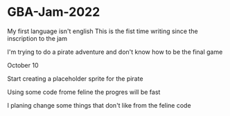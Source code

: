 # GBA-Jam-2022

My first language isn't english
This is the fist time writing since the inscription to the jam

I'm trying to do a pirate adventure and don't know how to be the final game

October 10

Start creating a placeholder sprite for the pirate

Using some code frome feline the progres will be fast

I planing change some things that don't like from the feline code

